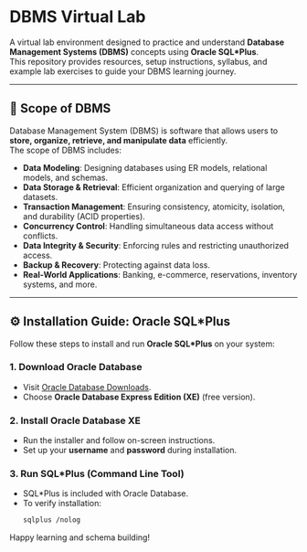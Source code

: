 # DBMS Virtual Lab

A virtual lab environment designed to practice and understand **Database Management Systems (DBMS)** concepts using **Oracle SQL*Plus**.  
This repository provides resources, setup instructions, syllabus, and example lab exercises to guide your DBMS learning journey.

---

## 📘 Scope of DBMS

Database Management System (DBMS) is software that allows users to **store, organize, retrieve, and manipulate data** efficiently.  
The scope of DBMS includes:

- **Data Modeling**: Designing databases using ER models, relational models, and schemas.  
- **Data Storage & Retrieval**: Efficient organization and querying of large datasets.  
- **Transaction Management**: Ensuring consistency, atomicity, isolation, and durability (ACID properties).  
- **Concurrency Control**: Handling simultaneous data access without conflicts.  
- **Data Integrity & Security**: Enforcing rules and restricting unauthorized access.  
- **Backup & Recovery**: Protecting against data loss.  
- **Real-World Applications**: Banking, e-commerce, reservations, inventory systems, and more.  

---

## ⚙️ Installation Guide: Oracle SQL*Plus

Follow these steps to install and run **Oracle SQL*Plus** on your system:

### 1. Download Oracle Database
- Visit [Oracle Database Downloads](https://www.oracle.com/database/technologies/).  
- Choose **Oracle Database Express Edition (XE)** (free version).  

### 2. Install Oracle Database XE
- Run the installer and follow on-screen instructions.  
- Set up your **username** and **password** during installation.  

### 3. Run SQL*Plus (Command Line Tool)
- SQL*Plus is included with Oracle Database.  
- To verify installation:  
  ```bash
  sqlplus /nolog

Happy learning and schema building!
